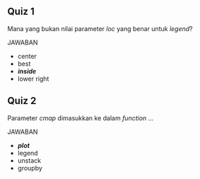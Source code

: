 ## Quiz 1

Mana yang bukan nilai parameter _loc_ yang benar untuk _legend_?

JAWABAN

- center
- best
- **_inside_**
- lower right

## Quiz 2

Parameter _cmap_ dimasukkan ke dalam _function_ ...

JAWABAN

- **_plot_**
- legend
- unstack
- groupby
